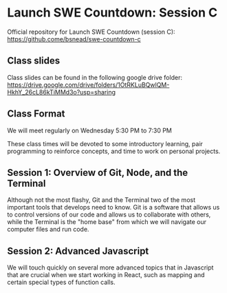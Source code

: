# Launch SWE Countdown: Session C

Official repository for Launch SWE Countdown (session C): https://github.come/bsnead/swe-countdown-c

## Class slides

Class slides can be found in the following google drive folder: https://drive.google.com/drive/folders/1OtRKLuBQwlQM-HkhY_26cL86kTiMMd3o?usp=sharing

## Class Format

We will meet regularly on Wednesday 5:30 PM to 7:30 PM

These class times will be devoted to some introductory learning, pair programming to reinforce concepts, and time to work on personal projects.

## Session 1: Overview of Git, Node, and the Terminal

Although not the most flashy, Git and the Terminal two of the most important tools that develops need to know. Git is a software that allows us to control versions of our code and allows us to collaborate with others, while the Terminal is the "home base" from which we will navigate our computer files and run code.

## Session 2: Advanced Javascript

We will touch quickly on several more advanced topics that in Javascript that are crucial when we start working in React, such as mapping and certain special types of function calls.
